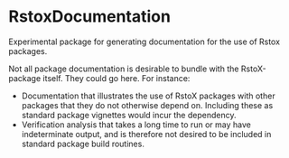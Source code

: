 # RstoxDocumentation
Experimental package for generating documentation for the use of Rstox packages. 

Not all package documentation is desirable to bundle with the RstoX-package itself. They could go here. For instance: 
* Documentation that illustrates the use of RstoX packages with other packages that they do not otherwise depend on. Including these as standard package vignettes would incur the dependency.
* Verification analysis that takes a long time to run or may have indeterminate output, and is therefore not desired to be included in standard package build routines.
